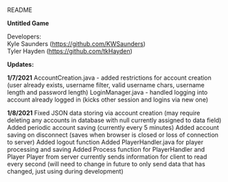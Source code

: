 README

**Untitled Game**

Developers:  
Kyle Saunders (https://github.com/KWSaunders)  
Tyler Hayden (https://github.com/tkHayden)  

**Updates:**

**1/7/2021**
AccountCreation.java - added restrictions for account creation (user already exists, username filter, valid username chars, username length and password length)
LoginManager.java - handled logging into account already logged in (kicks other session and logins via new one)

**1/8/2021**
Fixed JSON data storing via account creation (may require deleting any accounts in database with null currently assigned to data field)
Added periodic account saving (currently every 5 minutes)
Added account saving on disconnect (saves when browser is closed or loss of connection to server)
Added logout function
Added PlayerHandler.java for player processing and saving
Added Process function for PlayerHandler and Player
Player from server currently sends information for client to read every second
(will need to change in future to only send data that has changed, just using during development)
